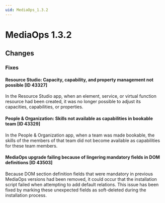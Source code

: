 ```yaml
---
uid: MediaOps_1.3.2
---
```


# MediaOps 1.3.2

## Changes

### Fixes

#### Resource Studio: Capacity, capability, and property management not possible [ID 43327]

In the Resource Studio app, when an element, service, or virtual function resource had been created, it was no longer possible to adjust its capacities, capabilities, or properties.

#### People & Organization: Skills not available as capabilities in bookable team [ID 43329]

In the People & Organization app, when a team was made bookable, the skills of the members of that team did not become available as capabilities for these team members.

#### MediaOps upgrade failing because of lingering mandatory fields in DOM definitions [ID 43503]

Because DOM section definition fields that were mandatory in previous MediaOps versions had been removed, it could occur that the installation script failed when attempting to add default relations. This issue has been fixed by marking these unexpected fields as soft-deleted during the installation process.
